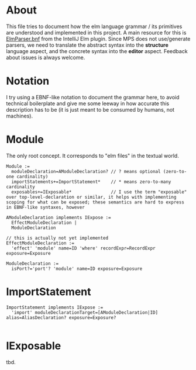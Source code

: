# About

This file tries to document how the elm language grammar / its primitives are understood and implemented in this project. A main resource for this is [ElmParser.bnf](https://github.com/klazuka/intellij-elm/blob/master/src/main/grammars/ElmParser.bnf) from the IntelliJ Elm plugin.
Since MPS does not use/generate parsers, we need to translate the abstract syntax into the **structure** language aspect, and the concrete syntax into the **editor** aspect. 
Feedback about issues is always welcome.

# Notation

I try using a EBNF-like notation to document the grammar here, to avoid technical boilerplate and give me some leeway in how accurate this description has to be (it is just meant to be consumed by humans, not machines).

# Module

The only root concept. It corresponds to "elm files" in the textual world.

```
Module := 
  moduleDeclaration=AModuleDeclaration? // ? means optional (zero-to-one cardinality)
  importStatements+=ImportStatement*    // * means zero-to-many cardinality
  exposables+=IExposable*               // I use the term "exposable" over top-level-declaration or similar, it helps with implementing scoping for what can be exposed; these semantics are hard to express in EBNF-like syntaxes, however

AModuleDeclaration implements IExpose :=
  EffectModuleDeclaration |
  ModuleDeclaration
  
// this is actually not yet implemented
EffectModuleDeclaration :=
  'effect' 'module' name=ID 'where' recordExpr=RecordExpr exposure=Exposure
  
ModuleDeclaration :=
  isPort?='port'? 'module' name=ID exposure=Exposure
```

# ImportStatement

```
ImportStatement implements IExpose :=
  'import' moduleDeclarationTarget=[AModuleDeclaration|ID] alias=AliasDeclaration? exposure=Exposure?
  
```

# IExposable

tbd.






